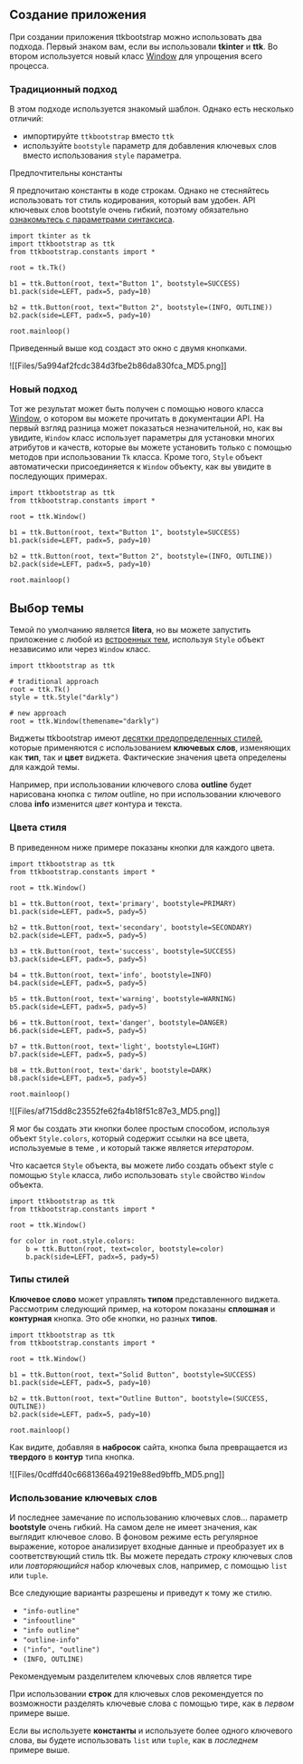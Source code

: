 ## Создание приложения

При создании приложения ttkbootstrap можно использовать два подхода. Первый знаком вам, если вы использовали **tkinter** и **ttk**. Во втором используется новый класс [Window](https://ttkbootstrap.readthedocs.io/en/latest/api/window/window) для упрощения всего процесса.

### Традиционный подход

В этом подходе используется знакомый шаблон. Однако есть несколько отличий:

-   импортируйте `ttkbootstrap` вместо `ttk`
-   используйте `bootstyle` параметр для добавления ключевых слов вместо использования `style` параметра.

Предпочтительны константы

Я предпочитаю константы в коде строкам. Однако не стесняйтесь использовать тот стиль кодирования, который вам удобен. API ключевых слов bootstyle очень гибкий, поэтому обязательно [ознакомьтесь с параметрами синтаксиса](https://ttkbootstrap.readthedocs.io/en/latest/gettingstarted/tutorial/#keyword-usage).

```
import tkinter as tk
import ttkbootstrap as ttk
from ttkbootstrap.constants import *

root = tk.Tk()

b1 = ttk.Button(root, text="Button 1", bootstyle=SUCCESS)
b1.pack(side=LEFT, padx=5, pady=10)

b2 = ttk.Button(root, text="Button 2", bootstyle=(INFO, OUTLINE))
b2.pack(side=LEFT, padx=5, pady=10)

root.mainloop()

```

Приведенный выше код создаст это окно с двумя кнопками.

![[Files/5a994af2fcdc384d3fbe2b86da830fca_MD5.png]]

### Новый подход

Тот же результат может быть получен с помощью нового класса [Window](https://ttkbootstrap.readthedocs.io/en/latest/api/window/window), о котором вы можете прочитать в документации API. На первый взгляд разница может показаться незначительной, но, как вы увидите, `Window` класс использует параметры для установки многих атрибутов и качеств, которые вы можете установить только с помощью методов при использовании `Tk` класса. Кроме того, `Style` объект автоматически присоединяется к `Window` объекту, как вы увидите в последующих примерах.

```
import ttkbootstrap as ttk
from ttkbootstrap.constants import *

root = ttk.Window()

b1 = ttk.Button(root, text="Button 1", bootstyle=SUCCESS)
b1.pack(side=LEFT, padx=5, pady=10)

b2 = ttk.Button(root, text="Button 2", bootstyle=(INFO, OUTLINE))
b2.pack(side=LEFT, padx=5, pady=10)

root.mainloop()

```

## Выбор темы

Темой по умолчанию является **litera**, но вы можете запустить приложение с любой из [встроенных тем](https://ttkbootstrap.readthedocs.io/en/latest/themes/), используя `Style` объект независимо или через `Window` класс.

```
import ttkbootstrap as ttk

# traditional approach
root = ttk.Tk()
style = ttk.Style("darkly")

# new approach
root = ttk.Window(themename="darkly")

```

Виджеты ttkbootstrap имеют [десятки предопределенных стилей](https://ttkbootstrap.readthedocs.io/en/latest/styleguide/), которые применяются с использованием **ключевых слов**, изменяющих как **тип**, так и **цвет** виджета. Фактические значения цвета определены для каждой темы.

Например, при использовании ключевого слова **outline** будет нарисована кнопка с _типом_ outline, но при использовании ключевого слова **info** изменится _цвет_ контура и текста.

### Цвета стиля

В приведенном ниже примере показаны кнопки для каждого цвета.

```
import ttkbootstrap as ttk
from ttkbootstrap.constants import *

root = ttk.Window()

b1 = ttk.Button(root, text='primary', bootstyle=PRIMARY)
b1.pack(side=LEFT, padx=5, pady=5)

b2 = ttk.Button(root, text='secondary', bootstyle=SECONDARY)
b2.pack(side=LEFT, padx=5, pady=5)

b3 = ttk.Button(root, text='success', bootstyle=SUCCESS)
b3.pack(side=LEFT, padx=5, pady=5)

b4 = ttk.Button(root, text='info', bootstyle=INFO)
b4.pack(side=LEFT, padx=5, pady=5)

b5 = ttk.Button(root, text='warning', bootstyle=WARNING)
b5.pack(side=LEFT, padx=5, pady=5)

b6 = ttk.Button(root, text='danger', bootstyle=DANGER)
b6.pack(side=LEFT, padx=5, pady=5)

b7 = ttk.Button(root, text='light', bootstyle=LIGHT)
b7.pack(side=LEFT, padx=5, pady=5)

b8 = ttk.Button(root, text='dark', bootstyle=DARK)
b8.pack(side=LEFT, padx=5, pady=5)

root.mainloop()

```

![[Files/af715dd8c23552fe62fa4b18f51c87e3_MD5.png]]

Я мог бы создать эти кнопки более простым способом, используя объект `Style.colors`, который содержит ссылки на все цвета, используемые в теме , и который также является _итератором_.

Что касается `Style` объекта, вы можете либо создать объект style с помощью `Style` класса, либо использовать `style` свойство `Window` объекта.

```
import ttkbootstrap as ttk
from ttkbootstrap.constants import *

root = ttk.Window()

for color in root.style.colors:
    b = ttk.Button(root, text=color, bootstyle=color)
    b.pack(side=LEFT, padx=5, pady=5)

```

### Типы стилей

**Ключевое слово** может управлять **типом** представленного виджета. Рассмотрим следующий пример, на котором показаны **сплошная** и **контурная** кнопка. Это обе кнопки, но разных **типов**.

```
import ttkbootstrap as ttk
from ttkbootstrap.constants import *

root = ttk.Window()

b1 = ttk.Button(root, text="Solid Button", bootstyle=SUCCESS)
b1.pack(side=LEFT, padx=5, pady=10)

b2 = ttk.Button(root, text="Outline Button", bootstyle=(SUCCESS, OUTLINE))
b2.pack(side=LEFT, padx=5, pady=10)

root.mainloop()

```

Как видите, добавляя в **набросок** сайта, кнопка была превращается из **твердого** в **контур** типа кнопка.

![[Files/0cdffd40c6681366a49219e88ed9bffb_MD5.png]]

### Использование ключевых слов

И последнее замечание по использованию ключевых слов... параметр **bootstyle** очень гибкий. На самом деле не имеет значения, как выглядит ключевое слово. В фоновом режиме есть регулярное выражение, которое анализирует входные данные и преобразует их в соответствующий стиль ttk. Вы можете передать _строку_ ключевых слов или _повторяющийся_ набор ключевых слов, например, с помощью `list` или `tuple`.

Все следующие варианты разрешены и приведут к тому же стилю.

-   `"info-outline"`
-   `"infooutline"`
-   `"info outline"`
-   `"outline-info"`
-   `("info", "outline")`
-   `(INFO, OUTLINE)`

Рекомендуемым разделителем ключевых слов является тире

При использовании **строк** для ключевых слов рекомендуется по возможности разделять ключевые слова с помощью тире, как в _первом_ примере выше.

Если вы используете **константы** и используете более одного ключевого слова, вы будете использовать `list` или `tuple`, как в _последнем_ примере выше.